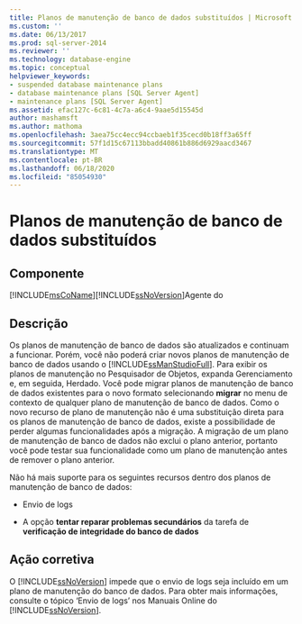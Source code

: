 ```yaml
---
title: Planos de manutenção de banco de dados substituídos | Microsoft Docs
ms.custom: ''
ms.date: 06/13/2017
ms.prod: sql-server-2014
ms.reviewer: ''
ms.technology: database-engine
ms.topic: conceptual
helpviewer_keywords:
- suspended database maintenance plans
- database maintenance plans [SQL Server Agent]
- maintenance plans [SQL Server Agent]
ms.assetid: efac127c-6c81-4c7a-a6c4-9aae5d15545d
author: mashamsft
ms.author: mathoma
ms.openlocfilehash: 3aea75cc4ecc94ccbaeb1f35cecd0b18ff3a65ff
ms.sourcegitcommit: 57f1d15c67113bbadd40861b886d6929aacd3467
ms.translationtype: MT
ms.contentlocale: pt-BR
ms.lasthandoff: 06/18/2020
ms.locfileid: "85054930"
---
```

# <a name="database-maintenance-plans-superseded"></a>Planos de manutenção de banco de dados substituídos
    
## <a name="component"></a>Componente  
 [!INCLUDE[msCoName](../../includes/msconame-md.md)][!INCLUDE[ssNoVersion](../../includes/ssnoversion-md.md)]Agente do  
  
## <a name="description"></a>Descrição  
 Os planos de manutenção de banco de dados são atualizados e continuam a funcionar. Porém, você não poderá criar novos planos de manutenção de banco de dados usando o [!INCLUDE[ssManStudioFull](../../includes/ssmanstudiofull-md.md)]. Para exibir os planos de manutenção no Pesquisador de Objetos, expanda Gerenciamento e, em seguida, Herdado. Você pode migrar planos de manutenção de banco de dados existentes para o novo formato selecionando **migrar** no menu de contexto de qualquer plano de manutenção de banco de dados. Como o novo recurso de plano de manutenção não é uma substituição direta para os planos de manutenção de banco de dados, existe a possibilidade de perder algumas funcionalidades após a migração. A migração de um plano de manutenção de banco de dados não exclui o plano anterior, portanto você pode testar sua funcionalidade como um plano de manutenção antes de remover o plano anterior.  
  
 Não há mais suporte para os seguintes recursos dentro dos planos de manutenção de banco de dados:  
  
-   Envio de logs  
  
-   A opção **tentar reparar problemas secundários** da tarefa de **verificação de integridade do banco de dados**  
  
## <a name="corrective-action"></a>Ação corretiva  
 O [!INCLUDE[ssNoVersion](../../includes/ssnoversion-md.md)] impede que o envio de logs seja incluído em um plano de manutenção do banco de dados. Para obter mais informações, consulte o tópico ‘Envio de logs’ nos Manuais Online do [!INCLUDE[ssNoVersion](../../includes/ssnoversion-md.md)].  
  
  

